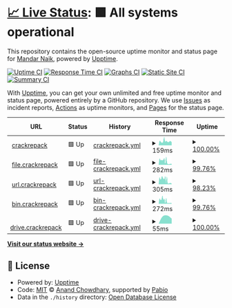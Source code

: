 # [📈 Live Status](https://mandarnaik016.github.io/Upptime): <!--live status--> **🟩 All systems operational**

This repository contains the open-source uptime monitor and status page for [Mandar Naik](https://mandarnaik016.github.io/), powered by [Upptime](https://github.com/upptime/upptime).

[![Uptime CI](https://github.com/mandarnaik016/Upptime/workflows/Uptime%20CI/badge.svg)](https://github.com/mandarnaik016/Upptime/actions?query=workflow%3A%22Uptime+CI%22)
[![Response Time CI](https://github.com/mandarnaik016/Upptime/workflows/Response%20Time%20CI/badge.svg)](https://github.com/mandarnaik016/Upptime/actions?query=workflow%3A%22Response+Time+CI%22)
[![Graphs CI](https://github.com/mandarnaik016/Upptime/workflows/Graphs%20CI/badge.svg)](https://github.com/mandarnaik016/Upptime/actions?query=workflow%3A%22Graphs+CI%22)
[![Static Site CI](https://github.com/mandarnaik016/Upptime/workflows/Static%20Site%20CI/badge.svg)](https://github.com/mandarnaik016/Upptime/actions?query=workflow%3A%22Static+Site+CI%22)
[![Summary CI](https://github.com/mandarnaik016/Upptime/workflows/Summary%20CI/badge.svg)](https://github.com/mandarnaik016/Upptime/actions?query=workflow%3A%22Summary+CI%22)

With [Upptime](https://upptime.js.org), you can get your own unlimited and free uptime monitor and status page, powered entirely by a GitHub repository. We use [Issues](https://github.com/mandarnaik016/Upptime/issues) as incident reports, [Actions](https://github.com/mandarnaik016/Upptime/actions) as uptime monitors, and [Pages](https://mandarnaik016.github.io/Upptime) for the status page.

<!--start: status pages-->
<!-- This summary is generated by Upptime (https://github.com/upptime/upptime) -->
<!-- Do not edit this manually, your changes will be overwritten -->
<!-- prettier-ignore -->
| URL | Status | History | Response Time | Uptime |
| --- | ------ | ------- | ------------- | ------ |
| <img alt="" src="https://icons.duckduckgo.com/ip3/www.crackrepack.xyz.ico" height="13"> [crackrepack](https://www.crackrepack.xyz/) | 🟩 Up | [crackrepack.yml](https://github.com/mandarnaik016/Upptime/commits/HEAD/history/crackrepack.yml) | <details><summary><img alt="Response time graph" src="./graphs/crackrepack/response-time-week.png" height="20"> 159ms</summary><br><a href="https://mandarnaik016.github.io/Upptime/history/crackrepack"><img alt="Response time 159" src="https://img.shields.io/endpoint?url=https%3A%2F%2Fraw.githubusercontent.com%2Fmandarnaik016%2FUpptime%2FHEAD%2Fapi%2Fcrackrepack%2Fresponse-time.json"></a><br><a href="https://mandarnaik016.github.io/Upptime/history/crackrepack"><img alt="24-hour response time 185" src="https://img.shields.io/endpoint?url=https%3A%2F%2Fraw.githubusercontent.com%2Fmandarnaik016%2FUpptime%2FHEAD%2Fapi%2Fcrackrepack%2Fresponse-time-day.json"></a><br><a href="https://mandarnaik016.github.io/Upptime/history/crackrepack"><img alt="7-day response time 159" src="https://img.shields.io/endpoint?url=https%3A%2F%2Fraw.githubusercontent.com%2Fmandarnaik016%2FUpptime%2FHEAD%2Fapi%2Fcrackrepack%2Fresponse-time-week.json"></a><br><a href="https://mandarnaik016.github.io/Upptime/history/crackrepack"><img alt="30-day response time 159" src="https://img.shields.io/endpoint?url=https%3A%2F%2Fraw.githubusercontent.com%2Fmandarnaik016%2FUpptime%2FHEAD%2Fapi%2Fcrackrepack%2Fresponse-time-month.json"></a><br><a href="https://mandarnaik016.github.io/Upptime/history/crackrepack"><img alt="1-year response time 159" src="https://img.shields.io/endpoint?url=https%3A%2F%2Fraw.githubusercontent.com%2Fmandarnaik016%2FUpptime%2FHEAD%2Fapi%2Fcrackrepack%2Fresponse-time-year.json"></a></details> | <details><summary><a href="https://mandarnaik016.github.io/Upptime/history/crackrepack">100.00%</a></summary><a href="https://mandarnaik016.github.io/Upptime/history/crackrepack"><img alt="All-time uptime 100.00%" src="https://img.shields.io/endpoint?url=https%3A%2F%2Fraw.githubusercontent.com%2Fmandarnaik016%2FUpptime%2FHEAD%2Fapi%2Fcrackrepack%2Fuptime.json"></a><br><a href="https://mandarnaik016.github.io/Upptime/history/crackrepack"><img alt="24-hour uptime 100.00%" src="https://img.shields.io/endpoint?url=https%3A%2F%2Fraw.githubusercontent.com%2Fmandarnaik016%2FUpptime%2FHEAD%2Fapi%2Fcrackrepack%2Fuptime-day.json"></a><br><a href="https://mandarnaik016.github.io/Upptime/history/crackrepack"><img alt="7-day uptime 100.00%" src="https://img.shields.io/endpoint?url=https%3A%2F%2Fraw.githubusercontent.com%2Fmandarnaik016%2FUpptime%2FHEAD%2Fapi%2Fcrackrepack%2Fuptime-week.json"></a><br><a href="https://mandarnaik016.github.io/Upptime/history/crackrepack"><img alt="30-day uptime 100.00%" src="https://img.shields.io/endpoint?url=https%3A%2F%2Fraw.githubusercontent.com%2Fmandarnaik016%2FUpptime%2FHEAD%2Fapi%2Fcrackrepack%2Fuptime-month.json"></a><br><a href="https://mandarnaik016.github.io/Upptime/history/crackrepack"><img alt="1-year uptime 100.00%" src="https://img.shields.io/endpoint?url=https%3A%2F%2Fraw.githubusercontent.com%2Fmandarnaik016%2FUpptime%2FHEAD%2Fapi%2Fcrackrepack%2Fuptime-year.json"></a></details>
| <img alt="" src="https://icons.duckduckgo.com/ip3/file.crackrepack.xyz.ico" height="13"> [file.crackrepack](https://file.crackrepack.xyz/) | 🟩 Up | [file-crackrepack.yml](https://github.com/mandarnaik016/Upptime/commits/HEAD/history/file-crackrepack.yml) | <details><summary><img alt="Response time graph" src="./graphs/file-crackrepack/response-time-week.png" height="20"> 282ms</summary><br><a href="https://mandarnaik016.github.io/Upptime/history/file-crackrepack"><img alt="Response time 282" src="https://img.shields.io/endpoint?url=https%3A%2F%2Fraw.githubusercontent.com%2Fmandarnaik016%2FUpptime%2FHEAD%2Fapi%2Ffile-crackrepack%2Fresponse-time.json"></a><br><a href="https://mandarnaik016.github.io/Upptime/history/file-crackrepack"><img alt="24-hour response time 46" src="https://img.shields.io/endpoint?url=https%3A%2F%2Fraw.githubusercontent.com%2Fmandarnaik016%2FUpptime%2FHEAD%2Fapi%2Ffile-crackrepack%2Fresponse-time-day.json"></a><br><a href="https://mandarnaik016.github.io/Upptime/history/file-crackrepack"><img alt="7-day response time 282" src="https://img.shields.io/endpoint?url=https%3A%2F%2Fraw.githubusercontent.com%2Fmandarnaik016%2FUpptime%2FHEAD%2Fapi%2Ffile-crackrepack%2Fresponse-time-week.json"></a><br><a href="https://mandarnaik016.github.io/Upptime/history/file-crackrepack"><img alt="30-day response time 282" src="https://img.shields.io/endpoint?url=https%3A%2F%2Fraw.githubusercontent.com%2Fmandarnaik016%2FUpptime%2FHEAD%2Fapi%2Ffile-crackrepack%2Fresponse-time-month.json"></a><br><a href="https://mandarnaik016.github.io/Upptime/history/file-crackrepack"><img alt="1-year response time 282" src="https://img.shields.io/endpoint?url=https%3A%2F%2Fraw.githubusercontent.com%2Fmandarnaik016%2FUpptime%2FHEAD%2Fapi%2Ffile-crackrepack%2Fresponse-time-year.json"></a></details> | <details><summary><a href="https://mandarnaik016.github.io/Upptime/history/file-crackrepack">99.76%</a></summary><a href="https://mandarnaik016.github.io/Upptime/history/file-crackrepack"><img alt="All-time uptime 99.76%" src="https://img.shields.io/endpoint?url=https%3A%2F%2Fraw.githubusercontent.com%2Fmandarnaik016%2FUpptime%2FHEAD%2Fapi%2Ffile-crackrepack%2Fuptime.json"></a><br><a href="https://mandarnaik016.github.io/Upptime/history/file-crackrepack"><img alt="24-hour uptime 100.00%" src="https://img.shields.io/endpoint?url=https%3A%2F%2Fraw.githubusercontent.com%2Fmandarnaik016%2FUpptime%2FHEAD%2Fapi%2Ffile-crackrepack%2Fuptime-day.json"></a><br><a href="https://mandarnaik016.github.io/Upptime/history/file-crackrepack"><img alt="7-day uptime 99.76%" src="https://img.shields.io/endpoint?url=https%3A%2F%2Fraw.githubusercontent.com%2Fmandarnaik016%2FUpptime%2FHEAD%2Fapi%2Ffile-crackrepack%2Fuptime-week.json"></a><br><a href="https://mandarnaik016.github.io/Upptime/history/file-crackrepack"><img alt="30-day uptime 99.76%" src="https://img.shields.io/endpoint?url=https%3A%2F%2Fraw.githubusercontent.com%2Fmandarnaik016%2FUpptime%2FHEAD%2Fapi%2Ffile-crackrepack%2Fuptime-month.json"></a><br><a href="https://mandarnaik016.github.io/Upptime/history/file-crackrepack"><img alt="1-year uptime 99.76%" src="https://img.shields.io/endpoint?url=https%3A%2F%2Fraw.githubusercontent.com%2Fmandarnaik016%2FUpptime%2FHEAD%2Fapi%2Ffile-crackrepack%2Fuptime-year.json"></a></details>
| <img alt="" src="https://icons.duckduckgo.com/ip3/url.crackrepack.xyz.ico" height="13"> [url.crackrepack](https://url.crackrepack.xyz/) | 🟩 Up | [url-crackrepack.yml](https://github.com/mandarnaik016/Upptime/commits/HEAD/history/url-crackrepack.yml) | <details><summary><img alt="Response time graph" src="./graphs/url-crackrepack/response-time-week.png" height="20"> 305ms</summary><br><a href="https://mandarnaik016.github.io/Upptime/history/url-crackrepack"><img alt="Response time 305" src="https://img.shields.io/endpoint?url=https%3A%2F%2Fraw.githubusercontent.com%2Fmandarnaik016%2FUpptime%2FHEAD%2Fapi%2Furl-crackrepack%2Fresponse-time.json"></a><br><a href="https://mandarnaik016.github.io/Upptime/history/url-crackrepack"><img alt="24-hour response time 50" src="https://img.shields.io/endpoint?url=https%3A%2F%2Fraw.githubusercontent.com%2Fmandarnaik016%2FUpptime%2FHEAD%2Fapi%2Furl-crackrepack%2Fresponse-time-day.json"></a><br><a href="https://mandarnaik016.github.io/Upptime/history/url-crackrepack"><img alt="7-day response time 305" src="https://img.shields.io/endpoint?url=https%3A%2F%2Fraw.githubusercontent.com%2Fmandarnaik016%2FUpptime%2FHEAD%2Fapi%2Furl-crackrepack%2Fresponse-time-week.json"></a><br><a href="https://mandarnaik016.github.io/Upptime/history/url-crackrepack"><img alt="30-day response time 305" src="https://img.shields.io/endpoint?url=https%3A%2F%2Fraw.githubusercontent.com%2Fmandarnaik016%2FUpptime%2FHEAD%2Fapi%2Furl-crackrepack%2Fresponse-time-month.json"></a><br><a href="https://mandarnaik016.github.io/Upptime/history/url-crackrepack"><img alt="1-year response time 305" src="https://img.shields.io/endpoint?url=https%3A%2F%2Fraw.githubusercontent.com%2Fmandarnaik016%2FUpptime%2FHEAD%2Fapi%2Furl-crackrepack%2Fresponse-time-year.json"></a></details> | <details><summary><a href="https://mandarnaik016.github.io/Upptime/history/url-crackrepack">98.23%</a></summary><a href="https://mandarnaik016.github.io/Upptime/history/url-crackrepack"><img alt="All-time uptime 98.23%" src="https://img.shields.io/endpoint?url=https%3A%2F%2Fraw.githubusercontent.com%2Fmandarnaik016%2FUpptime%2FHEAD%2Fapi%2Furl-crackrepack%2Fuptime.json"></a><br><a href="https://mandarnaik016.github.io/Upptime/history/url-crackrepack"><img alt="24-hour uptime 100.00%" src="https://img.shields.io/endpoint?url=https%3A%2F%2Fraw.githubusercontent.com%2Fmandarnaik016%2FUpptime%2FHEAD%2Fapi%2Furl-crackrepack%2Fuptime-day.json"></a><br><a href="https://mandarnaik016.github.io/Upptime/history/url-crackrepack"><img alt="7-day uptime 98.23%" src="https://img.shields.io/endpoint?url=https%3A%2F%2Fraw.githubusercontent.com%2Fmandarnaik016%2FUpptime%2FHEAD%2Fapi%2Furl-crackrepack%2Fuptime-week.json"></a><br><a href="https://mandarnaik016.github.io/Upptime/history/url-crackrepack"><img alt="30-day uptime 98.23%" src="https://img.shields.io/endpoint?url=https%3A%2F%2Fraw.githubusercontent.com%2Fmandarnaik016%2FUpptime%2FHEAD%2Fapi%2Furl-crackrepack%2Fuptime-month.json"></a><br><a href="https://mandarnaik016.github.io/Upptime/history/url-crackrepack"><img alt="1-year uptime 98.23%" src="https://img.shields.io/endpoint?url=https%3A%2F%2Fraw.githubusercontent.com%2Fmandarnaik016%2FUpptime%2FHEAD%2Fapi%2Furl-crackrepack%2Fuptime-year.json"></a></details>
| <img alt="" src="https://icons.duckduckgo.com/ip3/bin.crackrepack.xyz.ico" height="13"> [bin.crackrepack](https://bin.crackrepack.xyz/) | 🟩 Up | [bin-crackrepack.yml](https://github.com/mandarnaik016/Upptime/commits/HEAD/history/bin-crackrepack.yml) | <details><summary><img alt="Response time graph" src="./graphs/bin-crackrepack/response-time-week.png" height="20"> 272ms</summary><br><a href="https://mandarnaik016.github.io/Upptime/history/bin-crackrepack"><img alt="Response time 272" src="https://img.shields.io/endpoint?url=https%3A%2F%2Fraw.githubusercontent.com%2Fmandarnaik016%2FUpptime%2FHEAD%2Fapi%2Fbin-crackrepack%2Fresponse-time.json"></a><br><a href="https://mandarnaik016.github.io/Upptime/history/bin-crackrepack"><img alt="24-hour response time 56" src="https://img.shields.io/endpoint?url=https%3A%2F%2Fraw.githubusercontent.com%2Fmandarnaik016%2FUpptime%2FHEAD%2Fapi%2Fbin-crackrepack%2Fresponse-time-day.json"></a><br><a href="https://mandarnaik016.github.io/Upptime/history/bin-crackrepack"><img alt="7-day response time 272" src="https://img.shields.io/endpoint?url=https%3A%2F%2Fraw.githubusercontent.com%2Fmandarnaik016%2FUpptime%2FHEAD%2Fapi%2Fbin-crackrepack%2Fresponse-time-week.json"></a><br><a href="https://mandarnaik016.github.io/Upptime/history/bin-crackrepack"><img alt="30-day response time 272" src="https://img.shields.io/endpoint?url=https%3A%2F%2Fraw.githubusercontent.com%2Fmandarnaik016%2FUpptime%2FHEAD%2Fapi%2Fbin-crackrepack%2Fresponse-time-month.json"></a><br><a href="https://mandarnaik016.github.io/Upptime/history/bin-crackrepack"><img alt="1-year response time 272" src="https://img.shields.io/endpoint?url=https%3A%2F%2Fraw.githubusercontent.com%2Fmandarnaik016%2FUpptime%2FHEAD%2Fapi%2Fbin-crackrepack%2Fresponse-time-year.json"></a></details> | <details><summary><a href="https://mandarnaik016.github.io/Upptime/history/bin-crackrepack">99.76%</a></summary><a href="https://mandarnaik016.github.io/Upptime/history/bin-crackrepack"><img alt="All-time uptime 99.76%" src="https://img.shields.io/endpoint?url=https%3A%2F%2Fraw.githubusercontent.com%2Fmandarnaik016%2FUpptime%2FHEAD%2Fapi%2Fbin-crackrepack%2Fuptime.json"></a><br><a href="https://mandarnaik016.github.io/Upptime/history/bin-crackrepack"><img alt="24-hour uptime 100.00%" src="https://img.shields.io/endpoint?url=https%3A%2F%2Fraw.githubusercontent.com%2Fmandarnaik016%2FUpptime%2FHEAD%2Fapi%2Fbin-crackrepack%2Fuptime-day.json"></a><br><a href="https://mandarnaik016.github.io/Upptime/history/bin-crackrepack"><img alt="7-day uptime 99.76%" src="https://img.shields.io/endpoint?url=https%3A%2F%2Fraw.githubusercontent.com%2Fmandarnaik016%2FUpptime%2FHEAD%2Fapi%2Fbin-crackrepack%2Fuptime-week.json"></a><br><a href="https://mandarnaik016.github.io/Upptime/history/bin-crackrepack"><img alt="30-day uptime 99.76%" src="https://img.shields.io/endpoint?url=https%3A%2F%2Fraw.githubusercontent.com%2Fmandarnaik016%2FUpptime%2FHEAD%2Fapi%2Fbin-crackrepack%2Fuptime-month.json"></a><br><a href="https://mandarnaik016.github.io/Upptime/history/bin-crackrepack"><img alt="1-year uptime 99.76%" src="https://img.shields.io/endpoint?url=https%3A%2F%2Fraw.githubusercontent.com%2Fmandarnaik016%2FUpptime%2FHEAD%2Fapi%2Fbin-crackrepack%2Fuptime-year.json"></a></details>
| <img alt="" src="https://icons.duckduckgo.com/ip3/drive.crackrepack.xyz.ico" height="13"> [drive.crackrepack](https://drive.crackrepack.xyz/) | 🟩 Up | [drive-crackrepack.yml](https://github.com/mandarnaik016/Upptime/commits/HEAD/history/drive-crackrepack.yml) | <details><summary><img alt="Response time graph" src="./graphs/drive-crackrepack/response-time-week.png" height="20"> 55ms</summary><br><a href="https://mandarnaik016.github.io/Upptime/history/drive-crackrepack"><img alt="Response time 55" src="https://img.shields.io/endpoint?url=https%3A%2F%2Fraw.githubusercontent.com%2Fmandarnaik016%2FUpptime%2FHEAD%2Fapi%2Fdrive-crackrepack%2Fresponse-time.json"></a><br><a href="https://mandarnaik016.github.io/Upptime/history/drive-crackrepack"><img alt="24-hour response time 55" src="https://img.shields.io/endpoint?url=https%3A%2F%2Fraw.githubusercontent.com%2Fmandarnaik016%2FUpptime%2FHEAD%2Fapi%2Fdrive-crackrepack%2Fresponse-time-day.json"></a><br><a href="https://mandarnaik016.github.io/Upptime/history/drive-crackrepack"><img alt="7-day response time 55" src="https://img.shields.io/endpoint?url=https%3A%2F%2Fraw.githubusercontent.com%2Fmandarnaik016%2FUpptime%2FHEAD%2Fapi%2Fdrive-crackrepack%2Fresponse-time-week.json"></a><br><a href="https://mandarnaik016.github.io/Upptime/history/drive-crackrepack"><img alt="30-day response time 55" src="https://img.shields.io/endpoint?url=https%3A%2F%2Fraw.githubusercontent.com%2Fmandarnaik016%2FUpptime%2FHEAD%2Fapi%2Fdrive-crackrepack%2Fresponse-time-month.json"></a><br><a href="https://mandarnaik016.github.io/Upptime/history/drive-crackrepack"><img alt="1-year response time 55" src="https://img.shields.io/endpoint?url=https%3A%2F%2Fraw.githubusercontent.com%2Fmandarnaik016%2FUpptime%2FHEAD%2Fapi%2Fdrive-crackrepack%2Fresponse-time-year.json"></a></details> | <details><summary><a href="https://mandarnaik016.github.io/Upptime/history/drive-crackrepack">100.00%</a></summary><a href="https://mandarnaik016.github.io/Upptime/history/drive-crackrepack"><img alt="All-time uptime 100.00%" src="https://img.shields.io/endpoint?url=https%3A%2F%2Fraw.githubusercontent.com%2Fmandarnaik016%2FUpptime%2FHEAD%2Fapi%2Fdrive-crackrepack%2Fuptime.json"></a><br><a href="https://mandarnaik016.github.io/Upptime/history/drive-crackrepack"><img alt="24-hour uptime 100.00%" src="https://img.shields.io/endpoint?url=https%3A%2F%2Fraw.githubusercontent.com%2Fmandarnaik016%2FUpptime%2FHEAD%2Fapi%2Fdrive-crackrepack%2Fuptime-day.json"></a><br><a href="https://mandarnaik016.github.io/Upptime/history/drive-crackrepack"><img alt="7-day uptime 100.00%" src="https://img.shields.io/endpoint?url=https%3A%2F%2Fraw.githubusercontent.com%2Fmandarnaik016%2FUpptime%2FHEAD%2Fapi%2Fdrive-crackrepack%2Fuptime-week.json"></a><br><a href="https://mandarnaik016.github.io/Upptime/history/drive-crackrepack"><img alt="30-day uptime 100.00%" src="https://img.shields.io/endpoint?url=https%3A%2F%2Fraw.githubusercontent.com%2Fmandarnaik016%2FUpptime%2FHEAD%2Fapi%2Fdrive-crackrepack%2Fuptime-month.json"></a><br><a href="https://mandarnaik016.github.io/Upptime/history/drive-crackrepack"><img alt="1-year uptime 100.00%" src="https://img.shields.io/endpoint?url=https%3A%2F%2Fraw.githubusercontent.com%2Fmandarnaik016%2FUpptime%2FHEAD%2Fapi%2Fdrive-crackrepack%2Fuptime-year.json"></a></details>

<!--end: status pages-->

[**Visit our status website →**](https://mandarnaik016.github.io/Upptime)

## 📄 License

- Powered by: [Upptime](https://github.com/upptime/upptime)
- Code: [MIT](./LICENSE) © [Anand Chowdhary](https://anandchowdhary.com), supported by [Pabio](https://pabio.com)
- Data in the `./history` directory: [Open Database License](https://opendatacommons.org/licenses/odbl/1-0/)
